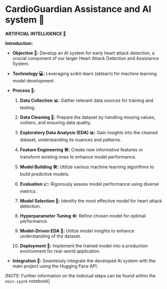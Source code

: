 # CardioGuardian Assistance and AI system 🤖



**ARTIFICIAL INTELLIGENCE 🧩**

**Introduction:**

- **Objective 🎯:** Develop an AI system for early heart attack detection, a crucial component of our larger Heart Attack Detection and Assistance System.

- **Technology 💻:** Leveraging scikit-learn (sklearn) for machine learning model development.

- **Process 🔄:**
  1. **Data Collection 📊:** Gather relevant data sources for training and testing.
  
  2. **Data Cleaning 🧹:** Prepare the dataset by handling missing values, outliers, and ensuring data quality.

  3. **Exploratory Data Analysis (EDA) 📊:** Gain insights into the cleaned dataset, understanding its nuances and patterns.

  4. **Feature Engineering 🛠️:** Create new informative features or transform existing ones to enhance model performance.

  5. **Model Building 🛠️:** Utilize various machine learning algorithms to build predictive models.

  6. **Evaluation 📈:** Rigorously assess model performance using diverse metrics.

  7. **Model Selection 🎉:** Identify the most effective model for heart attack detection.

  8. **Hyperparameter Tuning ⚙️:** Refine chosen model for optimal performance.

  9. **Model-Driven EDA 🧠:** Utilize model insights to enhance understanding of the dataset.

  10. **Deployment 🚀:** Implement the trained model into a production environment for real-world application.

- **Integration 🔗:** Seamlessly integrate the developed AI system with the main project using the Hugging Face API.

[NOTE: Further information on the indiviual steps can be found within the `main.ipynb` notebook]



**<Hardware part goes here>**
